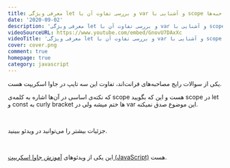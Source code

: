 ```yaml
---
title: معرفی ویژگی let و بررسی تفاوت آن با var و آشنایی با scope و ویژگی‌های آن‌ها - سوال رایج مصاحبه‌ها
date: '2020-09-02'
description: 'معرفی ویژگی let و بررسی تفاوت آن با var و آشنایی با scope و ویژگی‌های آن‌ها - سوال رایج مصاحبه‌ها'
videoSourceURL: https://www.youtube.com/embed/GnovU7DAxXc
videoTitle: 'معرفی ویژگی let و بررسی تفاوت آن با var و آشنایی با scope و ویژگی‌های آن‌ها - سوال رایج مصاحبه‌ها'
cover: cover.png
comment: true
homepage: true
category: javascript
---
```


یکی از سوالات رایج مصاحبه‌های فرانت‌اند، تفاوت این سه تایپ در جاوا اسکریپت هست.

که نکته‌ی اساسی در آن‌ها اشاره به کلمه‌ی scope هست و این که بگویید scope در let و const به curly bracket ها ختم میشه ولی در var این موضوع صدق نمیکنه.

<br />

جزئیات بیشتر را می‌توانید در ویدئو ببینید.

<br />

این یکی از ویدئو‌های
[آموزش جاوا اسکریپت (JavaScript)](https://maktabkhooneh.org/course/%D8%A2%D9%85%D9%88%D8%B2%D8%B4-%D8%AC%D8%A7%D9%88%D8%A7-%D8%A7%D8%B3%DA%A9%D8%B1%DB%8C%D9%BE%D8%AA-mk1122/)
هست.
